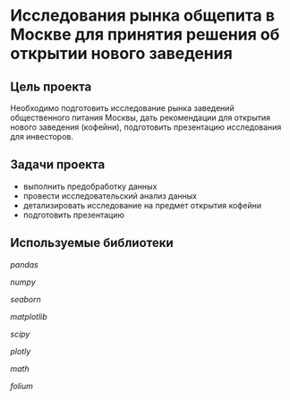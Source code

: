 # Исследования рынка общепита в Москве для принятия решения об открытии нового заведения

## Цель проекта

Необходимо подготовить исследование рынка заведений общественного питания Москвы, дать рекомендации для открытия нового заведения (кофейни), подготовить презентацию исследования для инвесторов.

## Задачи проекта

- выполнить предобработку данных
- провести исследовательский анализ данных
- детализировать исследование на предмет открытия кофейни
- подготовить презентацию

## Используемые библиотеки

*pandas*

*numpy*

*seaborn*

*matplotlib*

*scipy*

*plotly*

*math*

*folium*

